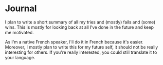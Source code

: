 # Journal

I plan to write a short summary of all my tries and (mostly) fails and (some) wins. This is mostly for looking back at all I've done in the future and keep me motivated.

As I'm a native French speaker, I'll do it in French because it's easier. Moreover, I mostly plan to write this for my future self, it should not be really interesting for others. If you're really interested, you could still translate it to your language.

